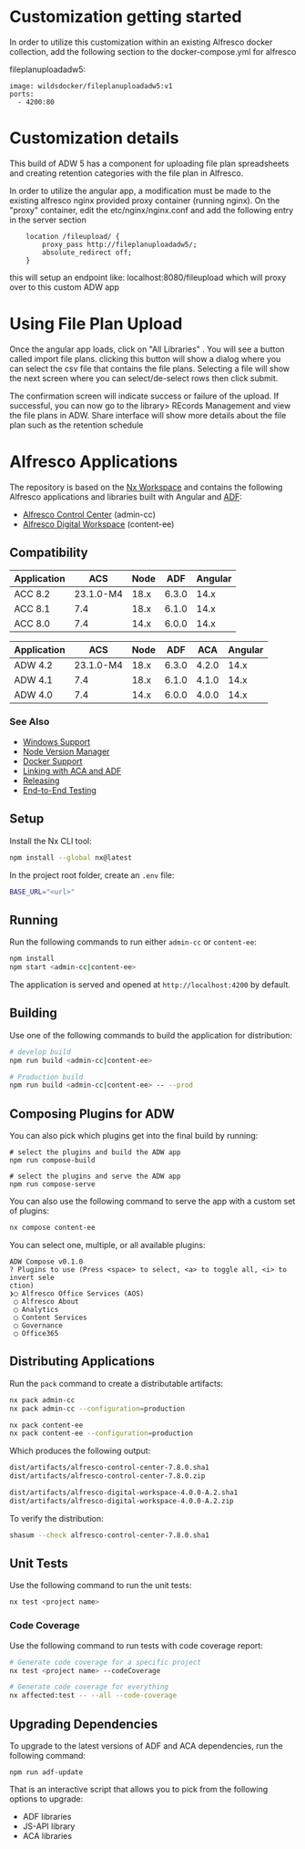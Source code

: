 # Customization getting started
In order to utilize this customization within an existing Alfresco docker collection, add the following section to the docker-compose.yml for alfresco

  fileplanuploadadw5:
  
    image: wildsdocker/fileplanuploadadw5:v1
    ports:
      - 4200:80
      
# Customization details
This build of ADW 5 has a component for uploading file plan spreadsheets and creating retention categories with the file plan in Alfresco.

In order to utilize the angular app, a modification must be made to the existing alfresco nginx provided proxy container (running nginx).  On the "proxy" container, edit the etc/nginx/nginx.conf and add the following entry in the server section

                                                                    
        location /fileupload/ {                                                                  
            proxy_pass http://fileplanuploadadw5/;                                               
            absolute_redirect off;                                                               
        }     

this will setup an endpoint like:  localhost:8080/fileupload which will proxy over to this custom ADW app

#  Using File Plan Upload

Once the angular app loads, click on "All Libraries"  .  You will see a button called import file plans.  clicking this button will show a dialog where you can select the csv file that contains the file plans.  Selecting a file will show the next screen where you can select/de-select rows then click submit.  

The confirmation screen will indicate success or failure of the upload.  If successful, you can now go to the library> REcords Management and view the file plans in ADW.  Share interface will show more details about the file plan such as the retention schedule

# Alfresco Applications

The repository is based on the [Nx Workspace](https://nx.dev/) and contains the following Alfresco applications and libraries built with Angular and [ADF](https://github.com/Alfresco/alfresco-ng2-components):

- [Alfresco Control Center](./apps/admin-cc/README.md) (admin-cc)
- [Alfresco Digital Workspace](./apps/content-ee/README.md) (content-ee)

## Compatibility

| Application | ACS       | Node | ADF   | Angular |
|-------------|-----------|------|-------|---------|
| ACC 8.2     | 23.1.0-M4 | 18.x | 6.3.0 | 14.x    |
| ACC 8.1     | 7.4       | 18.x | 6.1.0 | 14.x    |
| ACC 8.0     | 7.4       | 14.x | 6.0.0 | 14.x    |

| Application | ACS       | Node | ADF   | ACA   | Angular |
|-------------|-----------|------|-------|-------|---------|
| ADW 4.2     | 23.1.0-M4 | 18.x | 6.3.0 | 4.2.0 | 14.x    |
| ADW 4.1     | 7.4       | 18.x | 6.1.0 | 4.1.0 | 14.x    |
| ADW 4.0     | 7.4       | 14.x | 6.0.0 | 4.0.0 | 14.x    |

### See Also

- [Windows Support](./developer-docs/windows.md)
- [Node Version Manager](./developer-docs/nvm.md)
- [Docker Support](./developer-docs/docker.md)
- [Linking with ACA and ADF](./developer-docs/linking.md)
- [Releasing](./developer-docs/release.md)
- [End-to-End Testing](./developer-docs/e2e.md)

## Setup

Install the Nx CLI tool:

```sh
npm install --global nx@latest
```

In the project root folder, create an `.env` file:

```bash
BASE_URL="<url>"
```

## Running

Run the following commands to run either `admin-cc` or `content-ee`:

```bash
npm install
npm start <admin-cc|content-ee>
```

The application is served and opened at `http://localhost:4200` by default.

## Building

Use one of the following commands to build the application for distribution:

```bash
# develop build
npm run build <admin-cc|content-ee>

# Production build
npm run build <admin-cc|content-ee> -- --prod
```

## Composing Plugins for ADW

You can also pick which plugins get into the final build by running:

```shell
# select the plugins and build the ADW app
npm run compose-build

# select the plugins and serve the ADW app
npm run compose-serve
```

You can also use the following command to serve the app with a custom set of plugins:

```bash
nx compose content-ee
```

You can select one, multiple, or all available plugins:

```shell
ADW Compose v0.1.0
? Plugins to use (Press <space> to select, <a> to toggle all, <i> to invert sele
ction)
❯◯ Alfresco Office Services (AOS)
 ◯ Alfresco About
 ◯ Analytics
 ◯ Content Services
 ◯ Governance
 ◯ Office365
```

## Distributing Applications

Run the `pack` command to create a distributable artifacts:

```bash
nx pack admin-cc
nx pack admin-cc --configuration=production

nx pack content-ee
nx pack content-ee --configuration=production
```

Which produces the following output:

```bash
dist/artifacts/alfresco-control-center-7.8.0.sha1
dist/artifacts/alfresco-control-center-7.8.0.zip

dist/artifacts/alfresco-digital-workspace-4.0.0-A.2.sha1
dist/artifacts/alfresco-digital-workspace-4.0.0-A.2.zip
```

To verify the distribution:

```bash
shasum --check alfresco-control-center-7.8.0.sha1
```

## Unit Tests

Use the following command to run the unit tests:

```bash
nx test <project name>
```

### Code Coverage

Use the following command to run tests with code coverage report:

```bash
# Generate code coverage for a specific project
nx test <project name> --codeCoverage

# Generate code coverage for everything
nx affected:test -- --all --code-coverage
```

## Upgrading Dependencies

To upgrade to the latest versions of ADF and ACA dependencies, run the following command:

```shell
npm run adf-update
```

That is an interactive script that allows you to pick from the following options to upgrade:

- ADF libraries
- JS-API library
- ACA libraries

